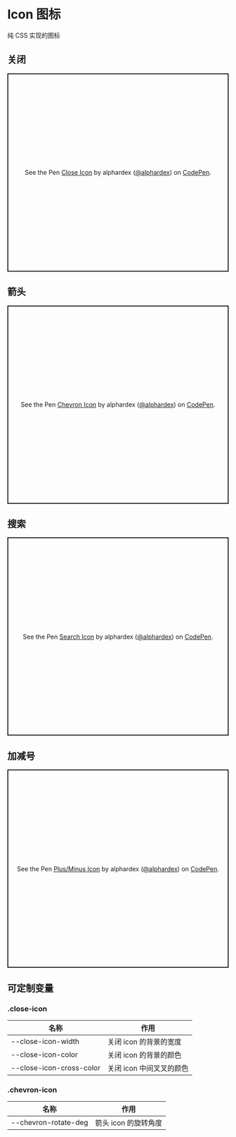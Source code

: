 # Icon 图标

纯 CSS 实现的图标

## 关闭

<p class="codepen" data-height="450" data-theme-id="dark" data-default-tab="html,result" data-user="alphardex" data-slug-hash="oNXJobb" style="height: 450px; box-sizing: border-box; display: flex; align-items: center; justify-content: center; border: 2px solid; margin: 1em 0; padding: 1em;" data-pen-title="Close Icon">
  <span>See the Pen <a href="https://codepen.io/alphardex/pen/oNXJobb">
  Close Icon</a> by alphardex (<a href="https://codepen.io/alphardex">@alphardex</a>)
  on <a href="https://codepen.io">CodePen</a>.</span>
</p>
<script async src="https://static.codepen.io/assets/embed/ei.js"></script>

## 箭头

<p class="codepen" data-height="450" data-theme-id="dark" data-default-tab="html,result" data-user="alphardex" data-slug-hash="bGVWwwZ" style="height: 450px; box-sizing: border-box; display: flex; align-items: center; justify-content: center; border: 2px solid; margin: 1em 0; padding: 1em;" data-pen-title="Chevron Icon">
  <span>See the Pen <a href="https://codepen.io/alphardex/pen/bGVWwwZ">
  Chevron Icon</a> by alphardex (<a href="https://codepen.io/alphardex">@alphardex</a>)
  on <a href="https://codepen.io">CodePen</a>.</span>
</p>
<script async src="https://static.codepen.io/assets/embed/ei.js"></script>

## 搜索

<p class="codepen" data-height="450" data-theme-id="dark" data-default-tab="html,result" data-user="alphardex" data-slug-hash="GRpmNWK" style="height: 450px; box-sizing: border-box; display: flex; align-items: center; justify-content: center; border: 2px solid; margin: 1em 0; padding: 1em;" data-pen-title="Search Icon">
  <span>See the Pen <a href="https://codepen.io/alphardex/pen/GRpmNWK">
  Search Icon</a> by alphardex (<a href="https://codepen.io/alphardex">@alphardex</a>)
  on <a href="https://codepen.io">CodePen</a>.</span>
</p>
<script async src="https://static.codepen.io/assets/embed/ei.js"></script>

## 加减号

<p class="codepen" data-height="450" data-theme-id="dark" data-default-tab="html,result" data-user="alphardex" data-slug-hash="XWmRMrm" style="height: 450px; box-sizing: border-box; display: flex; align-items: center; justify-content: center; border: 2px solid; margin: 1em 0; padding: 1em;" data-pen-title="Plus/Minus Icon">
  <span>See the Pen <a href="https://codepen.io/alphardex/pen/XWmRMrm">
  Plus/Minus Icon</a> by alphardex (<a href="https://codepen.io/alphardex">@alphardex</a>)
  on <a href="https://codepen.io">CodePen</a>.</span>
</p>
<script async src="https://static.codepen.io/assets/embed/ei.js"></script>

## 可定制变量

### .close-icon

| 名称                     | 作用                     |
| ------------------------ | ------------------------ |
| --close-icon-width       | 关闭 icon 的背景的宽度   |
| --close-icon-color       | 关闭 icon 的背景的颜色   |
| --close-icon-cross-color | 关闭 icon 中间叉叉的颜色 |

### .chevron-icon

| 名称                 | 作用                 |
| -------------------- | -------------------- |
| --chevron-rotate-deg | 箭头 icon 的旋转角度 |
